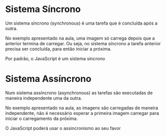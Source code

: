 # Sistema Síncrono

Um sistema síncrono (synchronous) é uma tarefa que é concluída após a outra.

No exemplo apresentado na aula, uma imagem só carrega depois que a anterior termina de carregar. Ou seja, no sistema síncrono a tarefa anterior precisa ser concluída, para então iniciar a próxima.

Por padrão, o JavaScript é um sistema síncrono

# Sistema Assíncrono

Num sistema assíncrono (asynchronous) as tarefas são executadas de maneira independente uma da outra.

No exemplo apresentado na aula, as imagens são carregadas de maneira independente, não é necessário esperar a primeira imagem carregar para iniciar o carregamento da próxima.

O JavaScript poderá usar o assincronismo ao seu favor
